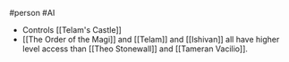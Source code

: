 #person #AI 

- Controls [[Telam's Castle]] 
- [[The Order of the Magi]] and [[Telam]] and [[Ishivan]] all have higher level access than [[Theo Stonewall]] and [[Tameran Vacilio]].